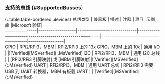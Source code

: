 ### 支持的总线 {\#SupportedBusses}

{:.table.table-bordered .devices}
总线类型 | 兼容板 | 描述 | 注释 | 项目, 示例, 库 |Microsoft 验证|                  
----------------|-------------------|------------------------------|-----------------------------------------------------------|----------------------------------------|------------------|                  
GPIO | RPi2/RPi3，MBM | RPi2/RPi3 上的 13x GPIO，MBM 上的 10x | 通用 I/O | |!\[Verified\]\[MSVerified\]{:.MsVerified}
I2C | RPi2/RPi3，MBM | 通用 I2C 总线 | | \[RPi2/RPi3 引脚映射\] 或 \[MBM 引脚映射\]|!\[Verified\]\[MSVerified\]{:.MsVerified}
UART | RPi2/RPi3，MBM | 通用 UART 总线 | RPi2/RPi3 需要 USB 到 UART 转换器，MBM 有板载 UART | |!\[Verified\]\[MSVerified\]{:.MsVerified}
